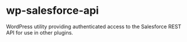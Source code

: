 # wp-salesforce-api
 WordPress utility providing authenticated access to the Salesforce REST API for use in other plugins.
